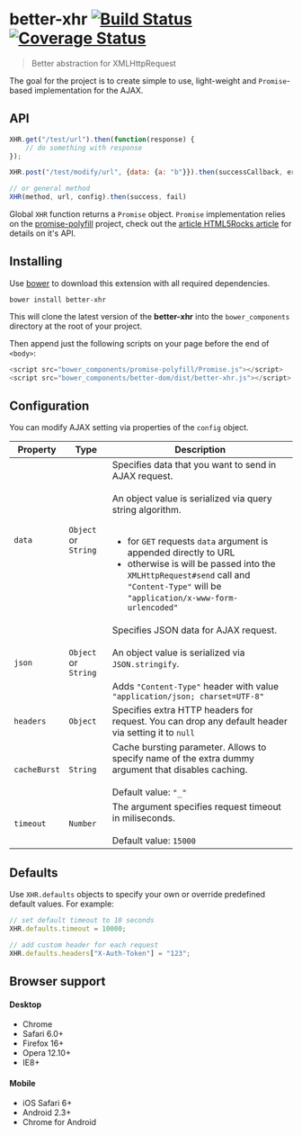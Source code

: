 better-xhr [![Build Status][travis-image]][travis-url] [![Coverage Status][coveralls-image]][coveralls-url]
=========================
> Better abstraction for XMLHttpRequest

The goal for the project is to create simple to use, light-weight and `Promise`-based implementation for the AJAX.

## API

```js
XHR.get("/test/url").then(function(response) {
    // do something with response
});

XHR.post("/test/modify/url", {data: {a: "b"}}).then(successCallback, errorCallback);

// or general method
XHR(method, url, config).then(success, fail)
```

Global `XHR` function returns a `Promise` object. `Promise` implementation relies on the [promise-polyfill](https://github.com/taylorhakes/promise-polyfill) project, check out the [article HTML5Rocks article](http://www.html5rocks.com/en/tutorials/es6/promises/) for details on it's API.

Installing
----------
Use [bower](http://bower.io/) to download this extension with all required dependencies.

    bower install better-xhr

This will clone the latest version of the __better-xhr__ into the `bower_components` directory at the root of your project.

Then append just the following scripts on your page before the end of `<body>`:

```js
<script src="bower_components/promise-polyfill/Promise.js"></script>
<script src="bower_components/better-dom/dist/better-xhr.js"></script>
```

## Configuration
You can modify AJAX setting via properties of the `config` object.

| Property | Type    | Description |
| -------- | ------- | ----------- | 
| `data`   | `Object` or `String`| Specifies data that you want to send in AJAX request.<br><br>An object value is serialized via query string algorithm.<br><br><ul><li>for `GET` requests `data` argument is appended directly to URL</li><li>otherwise is will be passed into the `XMLHttpRequest#send` call and `"Content-Type"` will be `"application/x-www-form-urlencoded"`</li> 
| `json`   | `Object` or `String` | Specifies JSON data for AJAX request.<br><br>An object value is serialized via `JSON.stringify`. <br><br>Adds `"Content-Type"` header with value `"application/json; charset=UTF-8"`
| `headers` | `Object` | Specifies extra HTTP headers for request. You can drop any default header via setting it to `null`
| `cacheBurst` | `String` | Cache bursting parameter. Allows to specify name of the extra dummy argument that disables caching.<br><br>Default value: `"_"`
| `timeout` | `Number` | The argument specifies request timeout in miliseconds.<br><br>Default value: `15000`

## Defaults
Use `XHR.defaults` objects to specify your own or override predefined default values. For example:

```js
// set default timeout to 10 seconds
XHR.defaults.timeout = 10000; 

// add custom header for each request
XHR.defaults.headers["X-Auth-Token"] = "123";
```

## Browser support
#### Desktop
* Chrome
* Safari 6.0+
* Firefox 16+
* Opera 12.10+
* IE8+

#### Mobile
* iOS Safari 6+
* Android 2.3+
* Chrome for Android

[travis-url]: http://travis-ci.org/chemerisuk/better-xhr
[travis-image]: http://img.shields.io/travis/chemerisuk/better-xhr/master.svg

[coveralls-url]: https://coveralls.io/r/chemerisuk/better-xhr
[coveralls-image]: http://img.shields.io/coveralls/chemerisuk/better-xhr/master.svg
